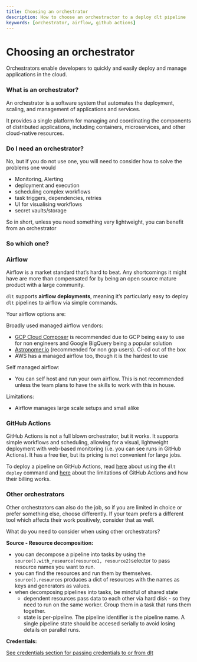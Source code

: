 ```yaml
---
title: Choosing an orchestrator
description: How to choose an orchestractor to a deploy dlt pipeline
keywords: [orchestrator, airflow, github actions]
---
```


# Choosing an orchestrator

Orchestrators enable developers to quickly and easily deploy and manage applications in the cloud.

### What is an orchestrator?

An orchestrator is a software system that automates the deployment, scaling, and management of applications and services.

It provides a single platform for managing and coordinating the components of distributed applications, including containers, microservices, and other cloud-native resources.

### Do I need an orchestrator?

No, but if you do not use one, you will need to consider how to solve the problems one would

- Monitoring, Alerting
- deployment and execution
- scheduling complex workflows
- task triggers, dependencies, retries
- UI for visualising workflows
- secret vaults/storage

So in short, unless you need something very lightweight, you can benefit from an orchestrator

### So which one?

### **Airflow**

Airflow  is a market standard that’s hard to beat. Any shortcomings it might have are more than compensated for by being an open source mature product with a large community.

`dlt` supports **airflow deployments**, meaning it’s particularly easy to deploy `dlt` pipelines to airflow via simple commands.

Your airflow options are:

Broadly used managed airflow vendors:
  - [GCP Cloud Composer](./airflow-gcp-cloud-composer.md) is recommended due to GCP being easy to use for non engineers and Google BigQuery being a popular solution
  - [Astronomer.io](http://Astronomer.io) (recommended for non gcp users). Ci-cd out of the box
  - AWS has a managed airflow too, though it is the hardest to use

Self managed airflow:
- You can self host and run your own airflow. This is not recommended unless the team plans to have the skills to work with this in house.

Limitations:
- Airflow manages large scale setups and small alike

### **GitHub Actions**

GitHub Actions is not a full blown orchestrator, but it works. It supports simple workflows and scheduling, allowing for a visual, lightweight deployment with web-based monitoring (i.e. you can see runs in GitHub Actions). It has a free tier, but its pricing is not convenient for large jobs.

To deploy a pipeline on GitHub Actions, read [here](./walkthroughs/deploy-a-pipeline) about using the `dlt deploy` command and [here](https://docs.github.com/en/actions/learn-github-actions/usage-limits-billing-and-administration) about the limitations of GitHub Actions and how their billing works.

### Other orchestrators

Other orchestrators can also do the job, so if you are limited in choice or prefer something else, choose differently.
If your team prefers a different tool which affects their work positively, consider that as well.

What do you need to consider when using other orchestrators?

**Source - Resource decomposition:**
* you can decompose a pipeline into tasks by using the `source().with_resource(resource1, resource2)`selector to pass resource names you want to run.
* you can find the resources and run them by themselves. `source().resources` produces a dict of resources with the names as keys and generators as values.
* when decomposing pipelines into tasks, be mindful of shared state
  * dependent resources pass data to each other via hard disk - so they need to run on the same worker. Group them in a task that runs them together.
  * state is per-pipeline. The pipeline identifier is the pipeline name. A single pipeline state should be accesed serially to avoid losing details on parallel runs.


**Credentials:**

[See credentials section for passing credentials to or from dlt](../../general-usage/credentials.md)